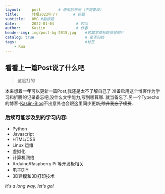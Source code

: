 ```yaml
---
layout:     post   		# 使用的布局（不需要改）
title:      转眼2022年了? 		# 标题 
subtitle:   OMG #副标题
date:       2022-01-04 			# 时间
author:     Kasiin 				# 作者
header-img: img/post-bg-2015.jpg 	#这篇文章标题背景图片
catalog: true 						# 是否归档
tags:								#标签
    - Rua
---
```


## 看看上一篇Post说了什么吧
>这脸打的

本来想着**一年**可以更新一篇Post,我还是太不了解自己了
准备启用这个博客作为学习和折腾的记录备忘吧,没什么文字能力,写到哪算哪.
就当备忘了.另一个Typecho的博客-[Kasiin-Blog](http://kasiin.cn)不出意外也会跟这里同步更新~~,除非我忘了续费~~.

### 后续可能涉及到的学习内容:
- Python
- Javascript
- HTML/CSS
- Linux 运维
- 虚拟化
- 计算机网络
- Arduino/Raspberry Pi 等开发板相关
- 电子DIY
- 3D建模和3D打印技术

*It's a long way, let's go!*